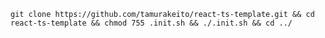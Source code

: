 <!-- 以下を実行してください

```
% yarn ini
``` -->

```
git clone https://github.com/tamurakeito/react-ts-template.git && cd react-ts-template && chmod 755 .init.sh && ./.init.sh && cd ../
```
